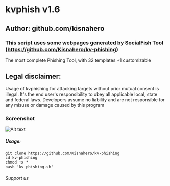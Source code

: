 # kvphish v1.6
## Author: github.com/kisnahero
### This script uses some webpages generated by SocialFish Tool (https://github.com/Kisnahero/kv-phishing)

The most complete Phishing Tool, with 32 templates +1 customizable

## Legal disclaimer:
Usage of kvphishing for attacking targets without prior mutual consent is illegal. It's the end user's responsibility to obey all applicable local, state and federal laws. Developers assume no liability and are not responsible for any misuse or damage caused by this program 

### Screenshot
![Alt text](https://image.ibb.co/nhdEwK/phish.png "SocialPhish")


##### Usage:
```
git clone https://github.com/Kisnahero/kv-phishing
cd kv-phishing
chmod +x *
bash 'kv phishing.sh'
```

###### Support us 


